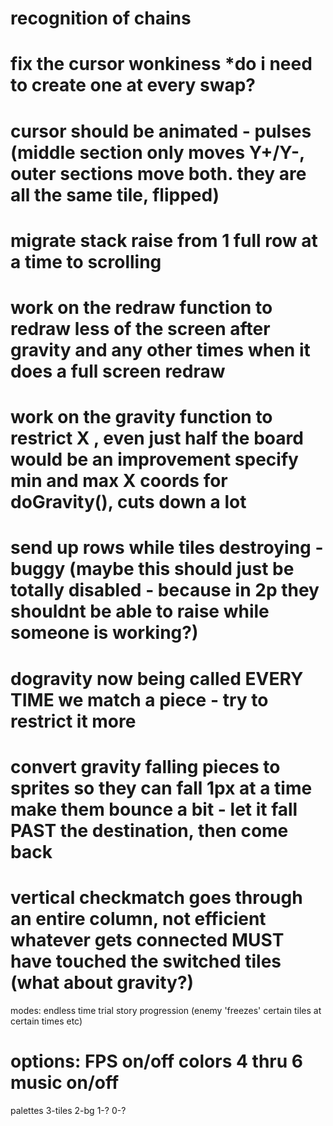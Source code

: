 recognition of chains
===
fix the cursor wonkiness
*do i need to create one at every swap?
===
cursor should be animated - pulses (middle section only moves Y+/Y-, outer sections move both. they are all the same tile, flipped)
===
migrate stack raise from 1 full row at a time to scrolling
===
work on the redraw function to redraw less of the screen after gravity and any other times when it does a full screen redraw
==
work on the gravity function to restrict X , even just half the board would be an improvement
specify min and max X coords for doGravity(), cuts down a lot
===
send up rows while tiles destroying - buggy (maybe this should just be totally disabled - because in 2p they shouldnt be able to raise while someone is working?)
===
dogravity now being called EVERY TIME we match a piece - try to restrict it more
===
convert gravity falling pieces to sprites so they can fall 1px at a time
make them bounce a bit - let it fall PAST the destination, then come back
===
vertical checkmatch goes through an entire column, not efficient
whatever gets connected MUST have touched the switched tiles (what about gravity?)
===
modes:
endless
time trial
story progression (enemy 'freezes' certain tiles at certain times etc)

options:
FPS on/off
colors 4 thru 6
music on/off
===
palettes
3-tiles
2-bg
1-?
0-?
